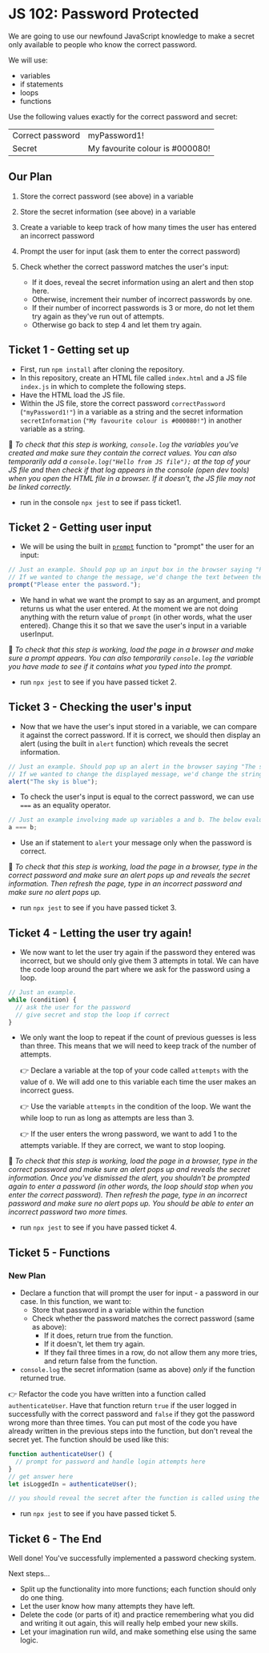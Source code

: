 # JS 102: Password Protected

We are going to use our newfound JavaScript knowledge to make a secret only available to people who know the correct password.

We will use:

- variables
- if statements
- loops
- functions

Use the following values exactly for the correct password and secret:

|                  |                                 |
| ---------------- | ------------------------------- |
| Correct password | myPassword1!                    |
| Secret           | My favourite colour is #000080! |

## Our Plan

1. Store the correct password (see above) in a variable
2. Store the secret information (see above) in a variable
3. Create a variable to keep track of how many times the user has entered an incorrect password
4. Prompt the user for input (ask them to enter the correct password)
5. Check whether the correct password matches the user's input:

   - If it does, reveal the secret information using an alert and then stop here.
   - Otherwise, increment their number of incorrect passwords by one.
   - If their number of incorrect passwords is 3 or more, do not let them try again as they've run out of attempts.
   - Otherwise go back to step 4 and let them try again.

## Ticket 1 - Getting set up

- First, run `npm install` after cloning the repository.
- In this repository, create an HTML file called `index.html` and a JS file `index.js` in which to complete the following steps.
- Have the HTML load the JS file.
- Within the JS file, store the correct password `correctPassword` (`"myPassword1!"`) in a variable as a string and the secret information `secretInformation` (`"My favourite colour is #000080!"`) in another variable as a string.

🧪 _To check that this step is working, `console.log` the variables you've created and make sure they contain the correct values. You can also temporarily add a `console.log("Hello from JS file");` at the top of your JS file and then check if that log appears in the console (open dev tools) when you open the HTML file in a browser. If it doesn't, the JS file may not be linked correctly._

- run in the console `npx jest` to see if pass ticket1.

## Ticket 2 - Getting user input

- We will be using the built in [`prompt`](https://www.w3schools.com/jsref/met_win_prompt.asp) function to "prompt" the user for an input:

```js
// Just an example. Should pop up an input box in the browser saying "Please enter the password."
// If we wanted to change the message, we'd change the text between the parentheses.
prompt("Please enter the password.");
```

- We hand in what we want the prompt to say as an argument, and prompt returns us what the user entered. At the moment we are not doing anything with the return value of `prompt` (in other words, what the user entered). Change this it so that we save the user's input in a variable userInput.

🧪 _To check that this step is working, load the page in a browser and make sure a prompt appears. You can also temporarily `console.log` the variable you have made to see if it contains what you typed into the prompt._

- run `npx jest` to see if you have passed ticket 2.

## Ticket 3 - Checking the user's input

- Now that we have the user's input stored in a variable, we can compare it against the correct password. If it is correct, we should then display an alert (using the built in `alert` function) which reveals the secret information.

```js
// Just an example. Should pop up an alert in the browser saying "The sky is blue"
// If we wanted to change the displayed message, we'd change the string between the parentheses.
alert("The sky is blue");
```

- To check the user's input is equal to the correct password, we can use `===` as an equality operator.

```js
// Just an example involving made up variables a and b. The below evaluates to a boolean (true/false) based on whether the variables a and b are equal.
a === b;
```

- Use an if statement to `alert` your message only when the password is correct.

🧪 _To check that this step is working, load the page in a browser, type in the correct password and make sure an alert pops up and reveals the secret information. Then refresh the page, type in an incorrect password and make sure no alert pops up._

- run `npx jest` to see if you have passed ticket 3.

## Ticket 4 - Letting the user try again!

- We now want to let the user try again if the password they entered was incorrect, but we should only give them 3 attempts in total. We can have the code loop around the part where we ask for the password using a loop.

```js
// Just an example.
while (condition) {
  // ask the user for the password
  // give secret and stop the loop if correct
}
```

- We only want the loop to repeat if the count of previous guesses is less than three. This means that we will need to keep track of the number of attempts.

  👉 Declare a variable at the top of your code called `attempts` with the value of `0`. We will add one to this variable each time the user makes an incorrect guess.

  👉 Use the variable `attempts` in the condition of the loop. We want the while loop to run as long as attempts are less than 3.

  👉 If the user enters the wrong password, we want to add 1 to the attempts variable. If they are correct, we want to stop looping.

🧪 _To check that this step is working, load the page in a browser, type in the correct password and make sure an alert pops up and reveals the secret information. Once you've dismissed the alert, you shouldn't be prompted again to enter a password (in other words, the loop should stop when you enter the correct password). Then refresh the page, type in an incorrect password and make sure no alert pops up. You should be able to enter an incorrect password two more times._

- run `npx jest` to see if you have passed ticket 4.

## Ticket 5 - Functions

### New Plan

- Declare a function that will prompt the user for input - a password in our case. In this function, we want to:
  - Store that password in a variable within the function
  - Check whether the password matches the correct password (same as above):
    - If it does, return true from the function.
    - If it doesn't, let them try again.
    - If they fail three times in a row, do not allow them any more tries, and return false from the function.
- `console.log` the secret information (same as above) _only_ if the function returned true.

👉 Refactor the code you have written into a function called `authenticateUser`. Have that function return `true` if the user logged in successfully with the correct password and `false` if they got the password wrong more than three times. You can put most of the code you have already written in the previous steps into the function, but don't reveal the secret yet. The function should be used like this:

```js
function authenticateUser() {
  // prompt for password and handle login attempts here
}
// get answer here
let isLoggedIn = authenticateUser();

// you should reveal the secret after the function is called using the boolean isLoggedIn
```

- run `npx jest` to see if you have passed ticket 5.

## Ticket 6 - The End

Well done! You've successfully implemented a password checking system.

Next steps...

- Split up the functionality into more functions; each function should only do one thing.
- Let the user know how many attempts they have left.
- Delete the code (or parts of it) and practice remembering what you did and writing it out again, this will really help embed your new skills.
- Let your imagination run wild, and make something else using the same logic.
